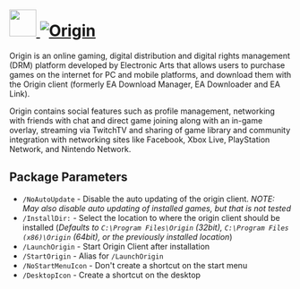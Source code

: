 # [<img src="https://cdn.rawgit.com/AdmiringWorm/chocolatey-packages/8a6d25834cf98f5df36d4b3fa67a6e5677f61700/icons/origin.png" height="48" width="48" /> ![Origin](https://img.shields.io/chocolatey/v/origin.svg?label=Origin&style=for-the-badge)](https://chocolatey.org/packages/origin)

Origin is an online gaming, digital distribution and digital rights management (DRM) platform developed by Electronic Arts that allows users to purchase games on the internet for PC and mobile platforms, and download them with the Origin client (formerly EA Download Manager, EA Downloader and EA Link).

Origin contains social features such as profile management, networking with friends with chat and direct game joining along with an in-game overlay, streaming via TwitchTV and sharing of game library and community integration with networking sites like Facebook, Xbox Live, PlayStation Network, and Nintendo Network.

## Package Parameters
- `/NoAutoUpdate` - Disable the auto updating of the origin client. *NOTE: May also disable auto updating of installed games, but that is not tested*
- `/InstallDir:` - Select the location to where the origin client should be installed (*Defaults to `C:\Program Files\Origin` (32bit), `C:\Program Files (x86)\Origin` (64bit), or the previously installed location*)
- `/LaunchOrigin` - Start Origin Client after installation
- `/StartOrigin` - Alias for `/LaunchOrigin`
- `/NoStartMenuIcon` - Don't create a shortcut on the start menu
- `/DesktopIcon` - Create a shortcut on the desktop
